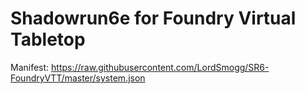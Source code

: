 # Shadowrun6e for Foundry Virtual Tabletop
Manifest: https://raw.githubusercontent.com/LordSmogg/SR6-FoundryVTT/master/system.json

